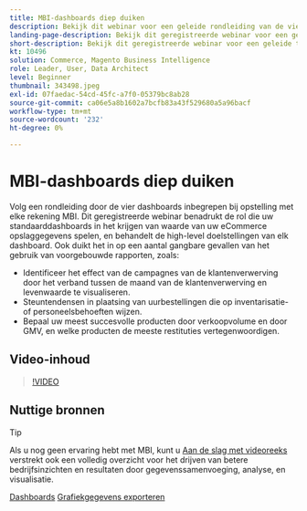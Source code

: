 ```yaml
---
title: MBI-dashboards diep duiken
description: Bekijk dit webinar voor een geleide rondleiding van de vier dashboards inbegrepen bij opstelling met elke rekening MBI.
landing-page-description: Bekijk dit geregistreerde webinar voor een geleide tour van de vier dashboards inbegrepen bij opstelling met elke rekening MBI.
short-description: Bekijk dit geregistreerde webinar voor een geleide tour van de vier dashboards inbegrepen bij opstelling met elke rekening MBI.
kt: 10496
solution: Commerce, Magento Business Intelligence
role: Leader, User, Data Architect
level: Beginner
thumbnail: 343498.jpeg
exl-id: 07faedac-54cd-45fc-a7f0-05379bc8ab28
source-git-commit: ca06e5a8b1602a7bcfb83a43f529680a5a96bacf
workflow-type: tm+mt
source-wordcount: '232'
ht-degree: 0%

---
```


# MBI-dashboards diep duiken

Volg een rondleiding door de vier dashboards inbegrepen bij opstelling met elke rekening MBI. Dit geregistreerde webinar benadrukt de rol die uw standaarddashboards in het krijgen van waarde van uw eCommerce opslaggegevens spelen, en behandelt de high-level doelstellingen van elk dashboard. Ook duikt het in op een aantal gangbare gevallen van het gebruik van voorgebouwde rapporten, zoals:

- Identificeer het effect van de campagnes van de klantenverwerving door het verband tussen de maand van de klantenverwerving en levenwaarde te visualiseren.
- Steuntendensen in plaatsing van uurbestellingen die op inventarisatie- of personeelsbehoeften wijzen.
- Bepaal uw meest succesvolle producten door verkoopvolume en door GMV, en welke producten de meeste restituties vertegenwoordigen.

## Video-inhoud

>[!VIDEO](https://video.tv.adobe.com/v/343498?quality=12&learn=on)

## Nuttige bronnen

>[!TIP]
>
>Als u nog geen ervaring hebt met MBI, kunt u [Aan de slag met videoreeks](https://experienceleague.adobe.com/docs/commerce-learn/tutorials/mbi/introduction/1-overview.html) verstrekt ook een volledig overzicht voor het drijven van betere bedrijfsinzichten en resultaten door gegevenssamenvoeging, analyse, en visualisatie.

[Dashboards](https://experienceleague.adobe.com/docs/commerce-business-intelligence/mbi/build/dashboards/ess-dashboards.html)
[Grafiekgegevens exporteren](https://experienceleague.adobe.com/docs/commerce-business-intelligence/mbi/build/share/exp-chart-dash.html)
